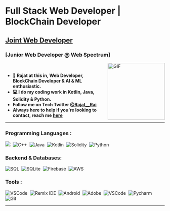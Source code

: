 
# Full Stack Web Developer | BlockChain Developer
## [Joint Web Developer](https://csi.phcet.ac.in/)
### [Junior Web Developer @ Web Spectrum]
<!-- 
<img align="right" height='180px' alt="GIF" src="https://media.giphy.com/media/qgQUggAC3Pfv687qPC/giphy.gif" /> -->
<!-- <img align="right" height='180px' alt="GIF" src="https://media1.tenor.com/images/104f3a788e614cb7ecf468d09eff1d1a/tenor.gif" /> -->


<img align="right" height='180px' alt="GIF" src="https://c.tenor.com/2fXbn6Xtt0UAAAAC/software-software-development.gif" />


</br>

- **🔢 Rajat at this in, Web Developer, BlockChain Developer & AI & ML enthusiastic.** <br>
- **💻 I do my coding work in Kotlin, Java, Solidity & Python.** <br>
- **Follow me on Tech Twitter [@Rajat__Rai](https://twitter.com/Rajat__Rai)** <br>
- **Always here to help if you're looking to contact, reach me [here](https://linktr.ee/rj_30)** <br>


<!--
- **⚙ C | C++ | Java | Python | Solidity |**
- **⚙ Photoshop | OpenCv | Autocad | Lightroom |**
- **⚙ Canva | Lightroom | VSCode | Eclipse |**
- **🔰 | QA Manual Testing |**
-->

---

### Programming Languages :
  
  ![](https://img.shields.io/badge/c-%2300599C.svg?&style=for-the-badge&logo=c&logoColor=white)&nbsp;
  ![C++](https://img.shields.io/badge/c++-%2300599C.svg?&style=for-the-badge&logo=c%2B%2B&ogoColor=white)&nbsp;
  ![Java](https://img.shields.io/badge/java-%23ED8B00.svg?&style=for-the-badge&logo=java&logoColor=white)&nbsp;
  ![Kotlin](https://img.shields.io/badge/kotlin-%230095D5.svg?style=for-the-badge&logo=kotlin&logoColor=white)&nbsp;
  ![Solidity](https://img.shields.io/badge/solidity-%230095D5.svg?style=for-the-badge&logo=solidity&logoColor=white)&nbsp;
  ![Python](https://img.shields.io/badge/python-%2314354C.svg?&style=for-the-badge&logo=python&logoColor=white)&nbsp;

### Backend & Databases:

  ![SQL](https://img.shields.io/badge/sql-%2300f.svg?&style=for-the-badge&logo=mysql&logoColor=white)&nbsp;
  ![SQLite](https://img.shields.io/badge/sqlite-%2307405e.svg?&style=for-the-badge&logo=sqlite&logoColor=white)&nbsp;
  ![Firebase](https://img.shields.io/badge/firebase-%23039BE5.svg?&style=for-the-badge&logo=firebase)&nbsp;
  ![AWS](https://img.shields.io/badge/AWS-%23FF9900.svg?style=for-the-badge&logo=amazon-aws&logoColor=white)

### Tools :

  ![VSCode](https://img.shields.io/badge/VSCode-0078d7.svg?&style=for-the-badge&logo=visual-studio-code&logoColor=white)&nbsp;
  ![Remix IDE](https://img.shields.io/badge/RemixIDE-0078d7.svg?&style=for-the-badge&logo=remix-ide&logoColor=white)&nbsp;
  ![Android](https://img.shields.io/badge/Android_Studio-3DDC84?style=for-the-badge&logo=android&logoColor=white)&nbsp;
  ![Adobe](https://img.shields.io/badge/adobe-%23FF0000.svg?&style=for-the-badge&logo=adobe&logoColor=white)&nbsp;
  ![VSCode](https://img.shields.io/badge/VSCode-0078d7.svg?&style=for-the-badge&logo=visual-studio-code&logoColor=white)&nbsp;
  ![Pycharm](https://img.shields.io/badge/PyCharm-000000.svg?&style=for-the-badge&logo=PyCharm&logoColor=white)&nbsp;
  ![Git](https://img.shields.io/badge/git-%23F05033.svg?&style=for-the-badge&logo=git&logoColor=white)&nbsp;
  
---
